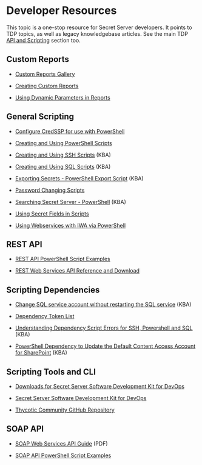 [title]: # (Developer Resources)
[tags]: # (scripts,cli,api,powershell,rest,soap)
[priority]: # (1000)

# Developer Resources

This topic is a one-stop resource for Secret Server developers. It points to TDP topics, as well as legacy knowledgebase articles. See the main TDP [API and Scripting](../api-scripting/index.md) section too.

## Custom Reports

- [Custom Reports Gallery](https://my.thycotic.com/products_secretserver_customreportgallery.html)

- [Creating Custom Reports](../reports/creating-and-editing-reports/index.md#creating-a-custom-report)

- [Using Dynamic Parameters in Reports](../using-dynamic-parameters-reports/index.md)


## General Scripting

- [Configure CredSSP for use with PowerShell](../authentication/configuring-credssp-for-winrm-with-powershell/index.md)

- [Creating and Using PowerShell Scripts](../api-scripting/creating-using-powershell-scripts/index.md)

- [Creating and Using SSH Scripts](https://thycotic.force.com/support/s/article/Creating-and-Using-SSH-Scripts) (KBA)

- [Creating and Using SQL Scripts](https://thycotic.force.com/support/s/article/Creating-and-Using-SQL-Scripts) (KBA)

- [Exporting Secrets - PowerShell Export Script](https://thycotic.force.com/support/s/article/PowerShell-Export-Script) (KBA)

- [Password Changing Scripts](../../remote-password-changing/custom-password-changers/password-changing-scripts/index.md)

- [Searching Secret Server - PowerShell](https://thycotic.force.com/support/s/article/Searching-Secret-Server-programmatically-PowerShell-script) (KBA)

- [Using Secret Fields in Scripts](../api-scripting/using-secret-fields-scripts/index.md)

- [Using Webservices with IWA via PowerShell](https://docs.thycotic.com/ss/10.8.0/api-scripting/webservice-iwa-powershell/index.md)

## REST API

- [REST API PowerShell Script Examples](../api-scripting/rest-api-powershell-examples/index.md)

- [REST Web Services API Reference and Download](../api-scripting/rest-api-reference-download/index.md)

## Scripting Dependencies

- [Change SQL service account without restarting the SQL service](https://thycotic.force.com/support/s/article/Change-SQL-service-account-without-restarting-the-SQL-service) (KBA)

- [Dependency Token List](../api-scripting/dependency-tokens/index.md)

- [Understanding Dependency Script Errors for SSH, Powershell and SQL](https://thycotic.force.com/support/s/article/Dependency-Script-Errors) (KBA)

- [PowerShell Dependency to Update the Default Content Access Account for SharePoint](https://thycotic.force.com/support/s/article/PowerShell-Dependency-to-update-the-Default-Content-Access-Account-for-SharePoint) (KBA)

## Scripting Tools and CLI

- [Downloads for Secret Server Software Development Kit for DevOps](..//api-scripting/sdk-downloads/index.md)

- [Secret Server Software Development Kit for DevOps](../sdk-cli/index.md)

- [Thycotic Community GitHub Repository](https://github.com/thycotic)

## SOAP API

- [SOAP Web Services API Guide](https://updates.thycotic.net/secretserver/documents/SS_WebServicesGuide.pdf) (PDF)

- [SOAP API PowerShell Script Examples](../api-scripting/soap-api-powershell-examples/index.md)
